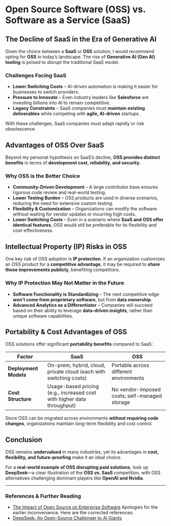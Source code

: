 # Open Source Software (OSS) vs. Software as a Service (SaaS)

## **The Decline of SaaS in the Era of Generative AI**
Given the choice between a **SaaS** or **OSS** solution, I would recommend opting for **OSS** in today’s landscape. The rise of **Generative AI (Gen AI) tooling** is poised to disrupt the traditional SaaS model. 

### **Challenges Facing SaaS**
- **Lower Switching Costs** – AI-driven automation is making it easier for businesses to switch providers.
- **Pressure to Innovate** – Even industry leaders like **Salesforce** are investing billions into AI to remain competitive.
- **Legacy Constraints** – SaaS companies must **maintain existing deliverables** while competing with **agile, AI-driven** startups.

With these challenges, SaaS companies must adapt rapidly or risk obsolescence.

## **Advantages of OSS Over SaaS**
Beyond my personal hypothesis on SaaS’s decline, **OSS provides distinct benefits** in terms of **development cost, reliability, and security**.

### **Why OSS is the Better Choice**
- **Community-Driven Development** – A large contributor base ensures rigorous code review and real-world testing.
- **Lower Testing Burden** – OSS products are used in diverse scenarios, reducing the need for extensive custom testing.
- **Flexibility & Customization** – Organizations can modify the software without waiting for vendor updates or incurring high costs.
- **Lower Switching Costs** – Even in a scenario where **SaaS and OSS offer identical features**, OSS would still be preferable for its flexibility and cost-effectiveness.

## **Intellectual Property (IP) Risks in OSS**
One key risk of OSS adoption is **IP protection**. If an organization customizes an OSS product for a **competitive advantage**, it may be required to **share those improvements publicly**, benefiting competitors.

### **Why IP Protection May Not Matter in the Future**
- **Software Functionality is Standardizing** – The next competitive edge **won’t come from proprietary software**, but from **data ownership**.
- **Advanced Analytics as a Differentiator** – Companies will succeed based on their ability to leverage **data-driven insights**, rather than unique software capabilities.

## **Portability & Cost Advantages of OSS**
OSS solutions offer significant **portability benefits** compared to SaaS:

| **Factor** | **SaaS** | **OSS** |
|------------|---------|---------|
| **Deployment Models** | On-prem, hybrid, cloud, private cloud (each with switching costs) | Portable across different environments |
| **Cost Structure** | Usage-based pricing (e.g., increased cost with higher data throughput) | No vendor-imposed costs; self-managed storage |

Since OSS can be migrated across environments **without requiring code changes**, organizations maintain long-term flexibility and cost control.

## **Conclusion**
OSS remains **undervalued** in many industries, yet its advantages in **cost, flexibility, and future-proofing** make it an ideal choice. 

For a **real-world example of OSS disrupting paid solutions**, look up **DeepSeek**—a clear illustration of the **OSS vs. SaaS** competition, with OSS alternatives challenging dominant players like **OpenAI and Nvidia**.

---

### **References & Further Reading**
- [The Impact of Open Source on Enterprise Software](https://www.redhat.com/en/open-source)
Apologies for the earlier inconvenience. Here are the corrected references:
- [DeepSeek: An Open-Source Challenger to AI Giants](https://huggingface.co/deepseek-ai/DeepSeek-V3)

